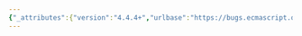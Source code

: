 ```yaml
---
{"_attributes":{"version":"4.4.4+","urlbase":"https://bugs.ecmascript.org/","maintainer":"dherman@mozilla.com"},"bug":{"bug_id":2536,"creation_ts":"2014-02-12 16:45:00 -0800","short_desc":"chapter 15: misc editorial","delta_ts":"2015-01-15 16:19:03 -0800","product":"Draft for 6th Edition","component":"Modules","version":"Rev 22: January 20, 2014 Draft","rep_platform":"All","op_sys":"All","bug_status":"RESOLVED","resolution":"FIXED","priority":"Normal","bug_severity":"normal","everconfirmed":true,"reporter":{"uid":"jmdyck","name":"Michael Dyck"},"assigned_to":{"uid":"allen","name":"Allen Wirfs-Brock"},"cc":["dherman","guybedford","jorendorff","samth"],"long_desc":[{"commentid":7270,"comment_count":0,"who":{"uid":"jmdyck","name":"Michael Dyck"},"bug_when":"2014-02-12 16:45:51 -0800","thetext":"----------------------------------------\nIn 15.2 \"Modules\":\n\n15.2 / Syntax / prod 3:\nModuleItemList :\n  ModuleItem\n  ModuleItemList ModuleItem\n\n    This production disagrees with 15.2.0.{3,4,5,6,9,10,11,14} / group 1,\n    which all have:\n        ModuleItemList : [empty]\n\n    It's probably easier to change the defining syntax than all the uses.\n    But if you do, you'll also need to drop the 'opt' from\n        Module : ModuleBody_opt\n    to prevent ambiguity.\n    And you'll need to remove 15.2.0.9 / group 2, which has:\n        ModuleItemList : ModuleItem\n        \n----------------------------------------\nIn 15.2.0.2 \"Static Semantics: DeclaredNames\":\n\n15.2.0.2 / group 2 / step 2:\nAppend to /names/ the elements of the VarDeclaratedNames of /ModuleBody/.\n    s|Declarated|Declared|\n\n----------------------------------------\nIn 15.2.0.11 \"Static Semantics: LexicalDeclarations\":\n\n15.2.0.11 / group 3 / step 1:\nIf the BoundNames of /ImportDeclarations/ is empty, then return an empty List.\n    Drop \"s\" from \"ImportDeclarations\".\n\n15.2.0.11 / group 4 / step 1:\nIf /ExportDeclaration/ is export /Declaration/; then ...\n    Delete the semicolon.\n\n----------------------------------------\nIn 15.2.0.13 \"Static Semantics: VarDeclaredNames\":\n\n15.2.0.13 / group 3 / step 1:\nIf /ExportDeclaration/ is export /VariableStatement/; then ...\n    Delete the semicolon.\n\n----------------------------------------\nIn 15.2.0.14 \"Static Semantics: VarScopedDeclarations\":\n\n15.2.0.14 / group 4 / step 1:\nIf /ExportDeclaration/ is export /VariableStatement/; then ...\n    Delete the semicolon.\n\n----------------------------------------\nIn 15.2.1.6 \"Runtime Semantics: Module Objects\":\n\n15.2.1.6 / para 2:\nEach property name is the StringValue of of the corresponding exported binding.\n    Delete extra \"of\".\n\n----------------------------------------\nIn 15.2.2.1 \"Static Semantics: BoundNames\":\n\n15.2.2.1 / group 2:\nExportDeclaration : export VariableStatement ;\n    Delete the semicolon.\n\n15.2.2.1 / group 3:\nExportDeclaration : export Declaration ;\n    Delete the semicolon.\n\n----------------------------------------\nIn 15.2.2.2 \"Static Semantics: ExportedBindings\":\n\n15.2.2.2 / group 3 / production / rhs 2:\n    Delete syntactic parameter \"[Default]\".\n\n15.2.2.2 / group 7 / production:\nExportDeclaration : export ExportClause FromClause_opt ;\n    Delete \"opt\" subscript.\n\n----------------------------------------\nIn 15.2.2.3 \"Static Semantics: ExportEntries\":\n\n15.2.2.3 / group 4 / production:\nExportDeclaration : export VariableStatement ;\n    Delete the semicolon.\n\n15.2.2.3 / group 5 / production:\nExportDeclaration : export Declaration ;\n    Delete the semicolon.\n\n----------------------------------------\nIn 15.2.3.1 \"Loader Records and Loader Objects\":\n\n15.2.3.1 / Table 33 / last row:\n    After \"[[LoaderObj]\", add \"]\".\n\n----------------------------------------\nIn 15.2.3.1.1 \"CreateLoaderRecord(realm, object) Abstract Operation\":\n\n15.2.3.1.1 / step 3:\nSet /loader/.[[ Modules]] to a new empty List.\n    Delete space before \"Modules\".\n\n----------------------------------------\nIn 15.2.3.2 \"Load Records and LoadRequest Objects\":\n\n15.2.3.2 / Table 34:\n    Add rows for [[Factory]] and [[GroupIndex]].\n\n----------------------------------------\nIn 15.2.3.2.1 \"CreateLoad(name) Abstract Operation\":\n\n    Steps start at 7.\n\n15.2.3.2.1 / step 11:\nSet /load/.[[Metadata]] to /metadata/ ObjectCreate(%ObjectPrototype%).\n    Delete \"metadata\".\n\n----------------------------------------\nIn 15.2.4.1 \"LoadModule(loader, name, options) Abstract Operation\":\n\n15.2.4.1 / preamble:\n    The preamble doesn't say anything about the operation.\n\n15.2.4.1 / step 1:\nAssert: /loader/ is a Loader record.\n    Capitalize \"record\".\n\n15.2.4.1 / step 9:\nReturn PromiseOfStartLoadPartwayThrough( ..., /source/, ...).\n    'source' is not defined\n\n----------------------------------------\nIn 15.2.4.2 \"RequestLoad(...) Abstract Operation\":\n\n15.2.4.2 / para 2:\nThe /loader/ argument is a Loader record.\n    Capitalize \"record\".\n\n----------------------------------------\nIn 15.2.4.2.2 \"GetOrCreateLoad(name) Functions\":\n\n15.2.4.2.2 / step 4:\nLet /modules/ be the value of of /loaderRecord/.[[ Modules]],\n    Delete extra \"of\".\n    'loaderRecord' is not defined. Change to 'loader'?\n    Delete space before \"Modules\".\n\n15.2.4.2.2 / step 5:\nRepeat for each Record {...} /p/ that is an element of /loader/.[[ Modules], do\n    Delete space before \"Modules\", and add a \"]\".\n\n15.2.4.2.2 / step 5.a.i:\nLet /existingModule/ be the [[value]] field of that Record.\n    Change \"the [[value]] field of that Record\" to \"/p/.[[value]]\"\n\n15.2.4.2.2 / step 6.a.i:\nAssert: /load/.status is either \"loading\" or \"loaded\".\n    Change \"status\" to \"[[Status]]\"\n\n15.2.4.2.2 / step 8:\nAppend /load/ to the the end of the List /loader/.[[Loads]].\n    Delete extra \"the\"\n\n----------------------------------------\nIn 15.2.4.4 \"ProceedToFetch(loader, load, p) Abstract Operation\":\n\n15.2.4.4 / step 4:\nSet /F/'s [[AddressPromise]] internal slot to /p/.\n    This is the only mention of [[AddressPromise]].\n\n----------------------------------------\nIn 15.2.4.4.1 \"CallFetch(address) Functions\":\n\n15.2.4.4.1 / step 8:\nIf IsCallable(/hook/) is false, throw a *TypeError* exception.\n    Put \"false\" in bold.\n\n----------------------------------------\nIn 15.2.4.5 \"ProceedToTranslate(loader, load, p) Abstract Operation\":\n\n15.2.4.5 / step 7:\nSet /F/'s [[Load]] to internal slot /load/.\n    s|to internal slot|internal slot to|\n\n15.2.4.5 / step 10:\nSet /F/'s [[Loader]] to internal slot /loader/.\n    s|to internal slot|internal slot to|\n\n15.2.4.5 / step 11:\nSet /F/'s [[Load]] to internal slot /load/.\n    s|to internal slot|internal slot to|\n\n----------------------------------------\nIn 15.2.4.5.1 \"CallTranslate Functions\":\n\n15.2.4.5.1 / step 6:\nIf IsCallable(/hook/) is false, throw a *TypeError* exception.\n    Put \"false\" in bold.\n\n15.2.4.5.1 / step 7:\nLet /obj/ be CreateLoadRequestObject(/load/.[[Name, ..., \", ...).\n    After \"[[Name\", add \"]]\"\n    Delete the quote+comma.\n\n----------------------------------------\nIn 15.2.4.5.3 \"InstantiateSucceeded(instantiateResult) Functions\":\n\n15.2.4.5.3 / step 5.c:\nIf /deps/ is undefined, then let /depsList/ be a new empty List.\n    Put \"undefined\" in bold.\n\n15.2.4.5.3 / step 5.d.i:\n... the result of calling the IterableToArray abstract operation ...\n    IterableToArray is not defined\n\n----------------------------------------\nIn 15.2.4.5.4 \"LoadFailed Functions\":\n\n15.2.4.5.4 / step 3:\nSet /load/.[[Status]] to `\"failed\".\n    Delete backtick\n\n----------------------------------------\nIn 15.2.4.6 \"ProcessLoadDependencies(...) Abstract Operation\":\n\n15.2.4.6 / step 2:\nSet /load/. [[Dependencies]] to a new empty List.\n    Delete space between dot and \"[[\"\n\n----------------------------------------\nIn 15.2.4.7 \"PromiseOfStartLoadPartwayThrough (...)\":\n\n    This algorithm has no preamble.\n\n15.2.4.7 / step 3:\nSet /F/'s [[StepState]] ]] internal slot to /state/.\n    Delete extra \"]]\"\n\n----------------------------------------\nIn 15.2.4.7.1 \"AsyncStartLoadPartwayThrough Functions\":\n\n15.2.4.7.1 / step 6:\nRepeat for each Record {...} /p/ that is an element of /loader/.[[ Modules], do\n    Delete space before \"Modules\", and add a \"]\".\n\n15.2.4.7.1 / step 7:\nRepeat for element of /load/ or /loader/.[[ Modules], do\n    Change \"for element of /load/ or\" to \"for each element /loads/ of\"\n\n    Delete space before \"Modules\", and add a \"]\".\n\n    Rename 'loads' to 'module' in 7 and 7.a?\n\n15.2.4.7.1 / step 8:\nLet /load/ be the result of calling the CreateLoad(/name/).\n    Delete \"the\"\n\n----------------------------------------\nIn 15.2.5.1 \"ModuleLinkage Record\":\n\n15.2.5.1 / Table 35:\n\n    Change second occurrence of \"KnownExportEntries\" to \"UnknownExportEntries\".\n\n    s|Dependenies|Dependencies|\n\n    s|ImportedEntries|ImportEntries|\n\n    s|ImportedDefinitions|ImportDefinitions|\n\n    Add entry for [[Evaluated]].\n\n----------------------------------------\nIn 15.2.5.1.1 \"CreateModuleLinkageRecord (loader, body) Abstract Operation\":\n\n15.2.5.1.1 / step 1:\nAssert: /body/ is a /Modulebody/ parse.\n    s|Modulebody|ModuleBody|\n    Delete \"parse\".\n    I.e., change \"is a Modulebody parse\" to \"is a ModuleBody\".\n\n15.2.5.1.1 / step 15:\nLet /globalEnv/ be /realm/.[[/globalEnv/]].\n    De-italicize the second \"globalEnv\".\n\n15.2.5.1.1 / step 16:\nLet /env/ be NewModuleEnvironment(/globalEnv/).\n    NewModuleEnvironment is not defined\n\n----------------------------------------\nIn 15.2.5.1.2 \"LookupExport ( M, exportName )\":\n\n    LookupExport is defined but never used.\n\n----------------------------------------\nIn 15.2.5.2.1 \"CreateLinkSet(loader, startingLoad) Abstract Operation\":\n\n15.2.5.2.1 / step 2:\nIf /loader/ does not have all of the internal properties of a Loader Instance,\nthrow a TypeError exception.\n    s|properties|slots|\n\n    Put \"TypeError\" in serif-bold\n\n----------------------------------------\nIn 15.2.5.2.2 \"AddLoadToLinkSet(linkSet, load) Abstract Operation\":\n\n15.2.5.2.2 / step 3.c.i:\nRepeat for each /r/ that is a Record {[[Name]], [[NormalisedName]]} in\n/load/.[[Dependencies]],\n    Delete \"that is a Record {[[Name]], [[NormalisedName]]}\".\n    Its presence suggests that there might be things in load.[[Dependencies]]\n    that *aren't* records with [[Name]] and [[NormalisedName]] fields,\n    that the for-each should skip over.\n\n15.2.5.2.2 / step 3.c.i.1:\nIf there is no element of /loader/.[[ Modules]] whose [[key]] field\nis equal to /name/,\n    Delete space before \"Modules\".\n\n    'name' is undefined.\n    Insert step \"Let /name/ be /r/.[[Name]]\" ?\n\n----------------------------------------\nIn 15.2.5.2.4 \"LinkSetFailed(linkSet, exc) Abstract Operation\":\n\n15.2.5.2.4 / step 4:\nReturn the result of calling [[Call]] internal method of /linkSet/.[[Reject]] ...\n    After \"calling\", insert \"the\"\n\n----------------------------------------\nIn 15.2.5.2.5 \"FinishLoad(loader, load) Abstract Operation\":\n\n15.2.5.2.5 / step 2.a:\n... that is an element of /loader/.[[ Modules]], ...\n    Delete space before \"Modules\".\n\n15.2.5.2.5 / step 2.b:\n... as the last element of /loader/.[[ Modules]].\n    Delete space before \"Modules\".\n\n----------------------------------------\nIn 15.2.5.3.1 \"LinkageGroups ( start )\":\n\n15.2.5.3.1 / step 3:\nIf there are any mixed dependency cycles in /G/, throw a new Syntax Error.\n    s|a new Syntax Error|a SyntaxError exception|\n    where 'SyntaxError' is serif-bold\n\n----------------------------------------\nIn 15.2.5.3.2 \"BuildLinkageGroups (...)\":\n\n15.2.5.3.2 / preamble:\n    Doesn't mention the 'visited' parameter.\n\n15.2.5.3.2 / step 1:\nIf /visited/ contains an element whose [[Name]] is equal to /load/.[[Name]], ...\n    After \"[[Name]]\", insert \"field\"\n\n----------------------------------------\nIn 15.2.5.4 \"Link ( start, loader )\":\n\n15.2.5.4 / preamble:\n    The preamble omits the 'loader' parameter.\n\n15.2.5.4 / step 2.a:\nIf the [[Kind]] of each element of /group/ is declarative, then perfrom ...\n    s|perfrom|perform|\n\n15.2.5.4 / step 2.b:\nElse, perfrom LinkDynamicModules(/group/, /loader/).\n    s|perfrom|perform|\n\n----------------------------------------\nIn 15.2.5.5 \"LinkDeclarativeModules ( loads, loader )\":\n\n15.2.5.5 / step 2.a:\nIf /load/.[[Status]] is not *linked*, then\n    Change 'linked' from serif-bold to quoted and monospace.\n\n15.2.5.5 / step 3.c.iii.1:\nIf /load/.[[Status]] is *linked*, then\n    Change 'linked' from serif-bold to quoted and monospace.\n\n15.2.5.5 / step 3.c.iv.1:\nLet /module/ be LoaderRegistryLookup(/loader/, /normalizedName/).\n    LoaderRegistryLookup is not defined.\n\n15.2.5.5 / step 3.c.iv.2.a:\nLet /error/ be a new *ReferenceError* exception.\n    s|exception|object|\n    (You shouldn't call it an exception until/unless it's thrown.)\n\n15.2.5.5 / step 4.a:\nPerform ResolveExportEntries(/pair/.[[Module]], a new empty List.\n    Insert right-paren before final period.\n\n15.2.5.5 / step 7.b:\nSet /pair/.[[Load]].[[Status]] to *linked*.\n    Change 'linked' from serif-bold to quoted and monospace.\n\n15.2.5.5 / step 7.c:\nLet /r/ beFinishLoad(/loader/, /pair/.[[Load]]).\n    Insert space between \"be\" and \"FinishLoad\"\n\n----------------------------------------\nIn 15.2.5.5.1 \"LinkImports ( M )\":\n\n15.2.5.5.1 / step 3.a:\nIf /def/.[[ImportName]] is *module*, then the following steps are taken:\n    Where would [[ImportName]] be set to *module*?\n\n15.2.5.5.1 / step 3.a.ii:\nCall the InitializeImmutableBinding concrete method of /envRec/ passing ...\n    InitializeImmutableBinding is not defined\n\n15.2.5.5.1 / step 3.b.ii.1:\nLet /error/ be a new Reference Error.\n    Change \"a new Reference Error\" to \"a new ReferenceError object\"\n    (where \"ReferenceError\" is bold)\n\n15.2.5.5.1 / step 3.b.iii:\nOtherwise, call the CreateImportBinding concrete method of /envRec/ ...\n    CreateImportBinding is not defined.\n\n----------------------------------------\nIn 15.2.5.6 \"LinkDynamicModules ( loads, loader )\":\n\n15.2.5.6 / step 1.f:\nSet /load/.[[Status]] to *linked*.\n    Change 'linked' from serif-bold to quoted and monospace.\n\n----------------------------------------\nIn 15.2.5.7 \"ResolveExportEntries ( M, visited )\":\n\n15.2.5.7 / step 4.c.i:\nLet /error/ be a new Reference Error.\n    Change \"a new Reference Error\" to \"a new ReferenceError object\"\n    (where \"ReferenceError\" is bold)\n\n15.2.5.7 / step 5.b.i:\nLet /error/ be a new Syntax Error.\n    Change \"a new Syntax Error\" to \"a new SyntaxError object\"\n    (where \"SyntaxError\" is bold)\n\n----------------------------------------\nIn 15.2.5.9 \"ResolveExport ( M, exportName, visited )\":\n\n15.2.5.9 / preamble:\n... with arguments M, exportName, and importName performs the following steps:\n    s|importName|visited|\n\n15.2.5.9 / step 3:\nLet /ref/ be {[[Module]]: /M/, [[ExportName]]: /exportName/}.\n    Insert \"the Record\" before \"{\".\n\n15.2.5.9 / step 4.a:\nLet /error/ be a new Syntax Error.\n    Change \"a new Syntax Error\" to \"a new SyntaxError object\"\n    (where \"SyntaxError\" is bold)\n\n15.2.5.9 / step 7.a:\nLet /error/ be a new Reference Error.\n    Change \"a new Reference Error\" to \"a new ReferenceError object\"\n    (where \"ReferenceError\" is bold)\n\n15.2.5.9 / step 8:\nIf /overlappingDefs/ has more than one record /def/ such that /def/.[[Explicit]]\nis *true*, or if it has length greater than 1 but contains no records /def/ such\nthat /def/.[[Explicit]] is *true*, then the following steps are taken:\n    \n    An equivalent but simpler condition would be:\n        ... /overlappingDefs/ has length greater than 1 and it does not\n        have exactly one record def such that def.[[Explicit]] is *true* ...\n\n15.2.5.9 / step 8.a:\nLet /error/ be a new Syntax Error.\n    Change \"a new Syntax Error\" to \"a new SyntaxError object\"\n    (where \"SyntaxError\" is bold)\n\n----------------------------------------\nIn 15.2.6.2 \"EnsureEvaluated(mod, seen, loader) Abstract Operation\":\n\n15.2.6.2 / step 7:\nLet status be the result of perform ModuleDeclarationInstantiation ...\n    s|perform|performing|\n\nXXXXXXXXXXXXXXXXXXXXXXXXXXXXXXXXXXXXXXXXXXXXXXXXXXXXXXXXXXXXXXXXXXXXXXXXXXXXXXXX"},{"commentid":7467,"comment_count":1,"who":{"uid":"guybedford","name":"Guy Bedford"},"bug_when":"2014-03-23 14:05:21 -0700","thetext":"*** Bug 2584 has been marked as a duplicate of this bug. ***"},{"commentid":7469,"comment_count":2,"who":{"uid":"guybedford","name":"Guy Bedford"},"bug_when":"2014-03-23 14:06:10 -0700","thetext":"*** Bug 2591 has been marked as a duplicate of this bug. ***"},{"commentid":11279,"comment_count":3,"who":{"uid":"allen","name":"Allen Wirfs-Brock"},"bug_when":"2014-12-30 17:31:37 -0800","thetext":"Fixed in rev31 editor's draft\n\nor at least tried to verify that typos in sections that are no longer present haven't leaked forward."},{"commentid":11434,"comment_count":4,"who":{"uid":"allen","name":"Allen Wirfs-Brock"},"bug_when":"2015-01-15 16:19:03 -0800","thetext":"In Rev31"}]}}
---
```

